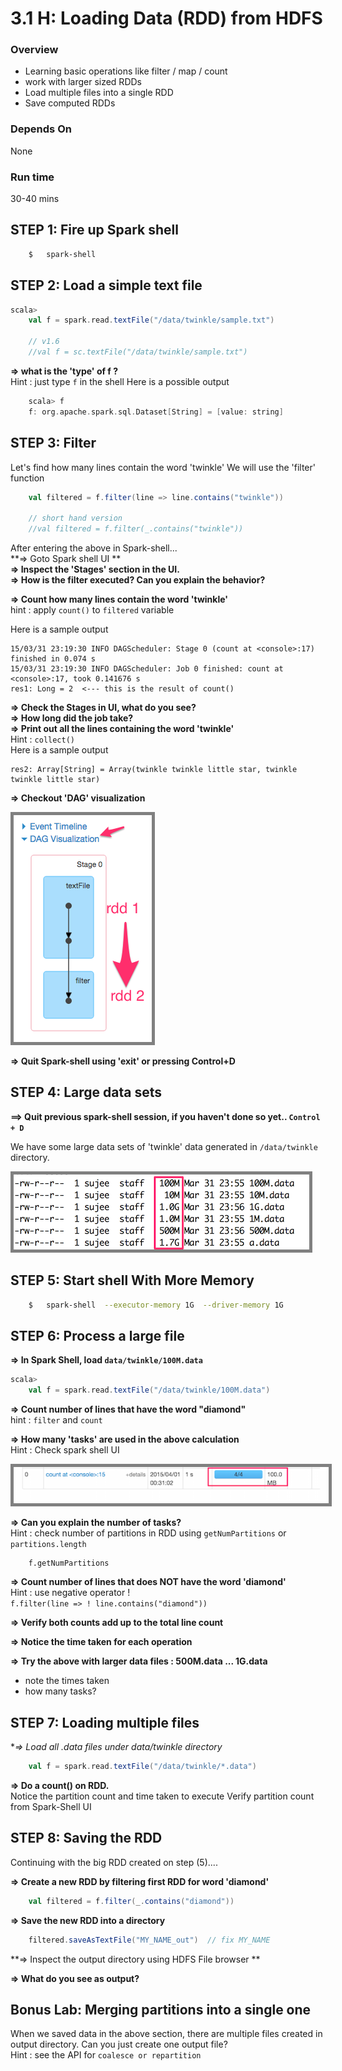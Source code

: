 <link rel='stylesheet' href='../assets/css/main.css'/>

# 3.1 H: Loading Data (RDD) from HDFS

### Overview
* Learning basic operations like filter / map / count
* work with larger sized RDDs
* Load multiple files into a single RDD
* Save computed RDDs

### Depends On
None

### Run time
30-40 mins


## STEP 1:  Fire up Spark shell

```bash
    $   spark-shell
```


## STEP 2: Load a simple text file

```scala
scala>
    val f = spark.read.textFile("/data/twinkle/sample.txt")

    // v1.6
    //val f = sc.textFile("/data/twinkle/sample.txt")
```


**=> what is the 'type' of f ?**  
Hint : just type `f` in the shell
Here is a possible output

```scala
    scala> f
    f: org.apache.spark.sql.Dataset[String] = [value: string]
```


## STEP 3: Filter
Let's find how many lines contain the word 'twinkle'
We will use the 'filter' function

```scala
    val filtered = f.filter(line => line.contains("twinkle"))

    // short hand version
    //val filtered = f.filter(_.contains("twinkle"))
```

After entering the above in Spark-shell...  
**=> Goto Spark shell UI **  
**=> Inspect the 'Stages' section in the UI.**  
**=> How is the filter executed? Can you explain the behavior?**  

**=> Count how many lines contain the word 'twinkle'**  
hint : apply `count()` to `filtered` variable

Here is a sample output

```console
15/03/31 23:19:30 INFO DAGScheduler: Stage 0 (count at <console>:17) finished in 0.074 s
15/03/31 23:19:30 INFO DAGScheduler: Job 0 finished: count at <console>:17, took 0.141676 s
res1: Long = 2  <--- this is the result of count()
```


**=> Check the Stages in UI,  what do you see?**  
**=> How long did the job take?**  
**=> Print out all the lines containing the word 'twinkle'**   
Hint : `collect()`  
Here is a sample output
```console
res2: Array[String] = Array(twinkle twinkle little star, twinkle twinkle little star)
```

**=> Checkout 'DAG' visualization**

<img src="../assets/images/3.1c.png" style="border: 5px solid grey; max-width:100%;"/>

**=> Quit Spark-shell using 'exit'  or pressing  Control+D**


## STEP 4:  Large data sets
**==> Quit previous spark-shell session, if you haven't done so yet.. `Control + D`**  

We have some large data sets of 'twinkle' data generated in `/data/twinkle`  directory.

<img src="../assets/images/3.1a.png" style="border: 5px solid grey; max-width:100%;"/>

## STEP 5:  Start shell With More Memory

```bash
    $   spark-shell  --executor-memory 1G  --driver-memory 1G
```

## STEP 6: Process a large file
**=> In Spark Shell, load `data/twinkle/100M.data`**  
```scala
scala>
    val f = spark.read.textFile("/data/twinkle/100M.data")
```

**=> Count number of lines that have the word "diamond"**  
hint : `filter`  and `count`

**=> How many 'tasks' are used in the above calculation**  
Hint : Check spark shell UI

<img src="../assets/images/3.1b.png" style="border: 5px solid grey; max-width:100%;" />

**=> Can you explain the number of tasks?**  
Hint : check number of partitions in RDD using `getNumPartitions`  or `partitions.length`  
```
    f.getNumPartitions
```


**=> Count number of lines that does NOT have the word 'diamond'**  
Hint : use negative operator  !  
`f.filter(line => ! line.contains("diamond")) `

**=> Verify both counts add up to the total line count**

**=> Notice the time taken for each operation**

**=> Try the above with larger data files : 500M.data  ... 1G.data**
  - note the times taken
  - how many tasks?

## STEP 7: Loading multiple files
**=> Load all *.data files under  data/twinkle  directory**  
```scala
    val f = spark.read.textFile("/data/twinkle/*.data")
```

**=> Do a count() on RDD.**  
Notice the partition count and time taken to execute
Verify partition count from Spark-Shell UI

## STEP 8:  Saving the RDD
Continuing with the big RDD created on step (5)....

**=> Create a new RDD by filtering first RDD for word 'diamond'**  

```scala
    val filtered = f.filter(_.contains("diamond"))
```

**=> Save the new RDD into a directory**  
```scala
    filtered.saveAsTextFile("MY_NAME_out")  // fix MY_NAME
```

**=> Inspect the output directory using HDFS File browser **

**=> What do you see as output?**


## Bonus Lab: Merging partitions into a single one
When we saved data in the above section, there are multiple files created in output directory.   Can you just create one output file?   
Hint : see the API for `coalesce or repartition`
